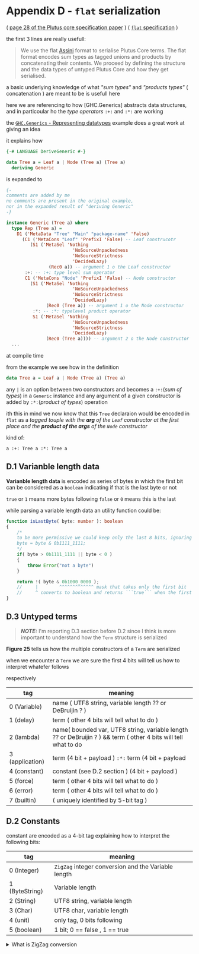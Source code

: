 # Appendix D - ```flat``` serialization

( [page 28 of the Plutus core specification paper](https://hydra.iohk.io/build/5988492/download/1/plutus-core-specification.pdf#Serialisation) )
( [```flat``` specification](http://quid2.org/docs/Flat.pdf) )

the first 3 lines are really usefull:

> We use the flat [Assini](http://quid2.org/docs/Flat.pdf) format to serialise Plutus Core terms. The flat format encodes sum
> types as tagged unions and products by concatenating their contents. We proceed by defining
> the structure and the data types of untyped Plutus Core and how they get serialised.

a basic underlying knowledge of what _"sum types"_ and _"products types"_ ( concatenation ) are meant to be is usefull here

here we are referencing to how [GHC.Generics] abstracts data structures, and in particoular ho the _type operators_ ```:+:``` and ```:*:``` are working

the [```GHC.Generics``` - Representing datatypes](https://hackage.haskell.org/package/base-4.16.1.0/docs/GHC-Generics.html#g:2) example does a great work at giving an idea

it explains how

```haskell
{-# LANGUAGE DeriveGeneric #-}

data Tree a = Leaf a | Node (Tree a) (Tree a)
  deriving Generic
```

is expanded to

```haskell
{- 
comments are added by me
no comments are present in the original example, 
nor in the expanded result of "deriving Generic"
-}

instance Generic (Tree a) where
  type Rep (Tree a) =
    D1 ('MetaData "Tree" "Main" "package-name" 'False)
      (C1 ('MetaCons "Leaf" 'PrefixI 'False) -- Leaf construcotr
         (S1 ('MetaSel 'Nothing
                         'NoSourceUnpackedness
                         'NoSourceStrictness
                         'DecidedLazy)
                (Rec0 a)) -- argument 1 o the Leaf constructor
       :+: -- :+: type level sum operator
       C1 ('MetaCons "Node" 'PrefixI 'False) -- Node constructor
         (S1 ('MetaSel 'Nothing
                         'NoSourceUnpackedness
                         'NoSourceStrictness
                         'DecidedLazy)
               (Rec0 (Tree a)) -- argument 1 o the Node constructor
          :*: -- :*: typelevel product operator
          S1 ('MetaSel 'Nothing
                         'NoSourceUnpackedness
                         'NoSourceStrictness
                         'DecidedLazy)
               (Rec0 (Tree a)))) -- argument 2 o the Node constructor
  ...
```

at compile time

from the example we see how in the definition

```haskell
data Tree a = Leaf a | Node (Tree a) (Tree a)
```
any ```|``` is an option between two constructors and becomes a ```:+:```(_sum of types_) in a ```Generic``` instance
and any argument of a given constructor is added by ```:*:```(_product of types_) operation

ith this in mind we now know that this ```Tree``` declaraion would be encoded in ```flat``` as a _tagged touple with the **arg** of the ```Leaf``` constructor at the first place and the **product of the args** of the ```Node``` constructor_

kind of:
```
a :+: Tree a :*: Tree a
```

## D.1 Varianble length data

**Varianble length data** is encoded as series of bytes in which the first bit can be considered as a ```boolean``` indicating if that is the last byte or not

```true``` or ```1``` means more bytes following
```false``` or ```0``` means this is the last

while parsing a variable length data an utility function could be:

```ts
function isLastByte( byte: number ): boolean
{
    /*
    to be more permissive we could keep only the last 8 bits, ignoring if it is greater (overflow):
    byte = byte & 0b1111_1111;
    */
    if( byte > 0b1111_1111 || byte < 0 )
    {
        throw Error("not a byte")
    }

    return !( byte & 0b1000_0000 );
    //     |        ^^^^^^^^^^^^^ mask that takes only the first bit
    //     ^ converts to boolean and returns ```true``` when the first bit is ```0```
}
```

## D.3 Untyped terms

> **_NOTE:_** I'm reporting D.3 section before D.2 since I think is more important to understand how the ```Term``` structure is serialized

**Figure 25** tells us how the multiple constructors of a ```Term``` are serialized

when we encounter a ```Term``` we are sure the first 4 bits will tell us how to interpret whatefer follows

respectively

tag         | meaning
------------|----------------------------------
 0 (Variable)    | name ( UTF8 string, variable length ?? or DeBruijin ? )
 1 (delay)       | term ( other 4 bits will tell what to do )
 2 (lambda)      | name( bounded var, UTF8 string, variable length ?? or DeBruijin ? ) && term ( other 4 bits will tell what to do  
 3 (application) | term (4 bit + payload ) ```:*:``` term (4 bit + payload 
 4 (constant)    | constant (see D.2 section ) (4 bit + payload ) 
 5 (force)       | term ( other 4 bits will tell what to do )
 6 (error)       | term ( other 4 bits will tell what to do )
 7 (builtin)     | ( uniquely identified by 5-bit tag )

## D.2 Constants

constant are encoded as a 4-bit tag explaining how to interpret the following bits:

tag         | meaning
------------|----------------------------------
 0 (Integer)     | ```ZigZag``` integer conversion and the Variable length
 1 (ByteString)  | Variable length
 2 (String)      | UTF8 string, variable length  
 3 (Char)        | UTF8 char, variable length 
 4 (unit)        | only tag, 0 bits following 
 5 (boolean)     | 1 bit; 0 == false , 1 == true

<details>
        <summary>What is ZigZag conversion </summary>
        <p>
            as explained in [Encoding - Protocol Buffers - Google Code](https://developers.google.com/protocol-buffers/docs/encoding?csw=1)
        </p>

        > ZigZag encoding maps signed integers to unsigned integers so that numbers with a small absolute value (for instance, -1) have a small varint encoded value too. It does this in a way that "zig-zags" back and forth through the positive and negative integers, so that -1 is encoded as 1, 1 is encoded as 2, -2 is encoded as 3, and so on, as you can see in the following table:
        >      Signed Original  Encoded As
        >      0                0
        >      -1               1
        >      1                2
        >      -2               3
        >      2147483647       4294967294
        >      -2147483648      4294967295
        > 
        >  In other words, each value n is encoded using
        > 
        >  `(n << 1) ^ (n >> 31)`
        > 
        >  for sint32s, or
        > 
        >  `(n << 1) ^ (n >> 63)`
        > 
        > for the 64-bit version.

</details>

 